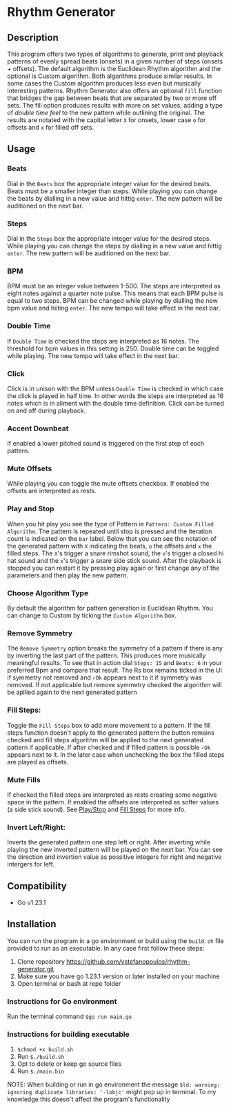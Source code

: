 # **Rhythm Generator**

## **Description**

This program offers two types of algorithms to generate, print and playback patterns of evenly spread beats (onsets) in a given number of steps (onsets + offsets). The default algorithm is the Euclidean Rhythm algorithm and the optional is Custom algorithm. Both algorithms produce similar results. In some cases the Custom algorithm produces less even but musically interesting patterns. Rhythm Generator also offers an optional `fill` function that bridges the gap between beats that are separated by two or more off sets. The fill option produces results with more on set values, adding a type of *double time feel* to the new pattern while outlining the original. The results are notated with the capital letter `X` for onsets, lower case `o` for offsets and `x` for filled off sets.

## **Usage**

### Beats

Dial in the `Beats` box the appropriate integer value for the desired beats. Beats must be a smaller integer than steps. While playing you can change the beats by dialling in a new value and hittig `enter`. The new pattern will be auditioned on the next bar.

### Steps

Dial in the `Steps` box the appropriate integer value for the desired steps. While playing you can change the steps by dialling in a new value and hittig `enter`. The new pattern will be auditioned on the next bar.

### BPM

BPM must be an integer value between 1-500. The steps are interpreted as eight notes against a quarter note pulse. This means that each BPM pulse is equal to two steps. BPM can be changed while playing by dialling the new bpm value and hiiting `enter`. The new tempo will take effect in the next bar.

### Double Time

If `Double Time` is checked the steps are interpreted as 16 notes. The threshold for bpm values in this setting is 250. Double time can be toggled while playing. The new tempo will take effect in the next bar.

### Click

Click is in unison with the BPM unless `Double Time` is checked in which case the click is played in half time. In other words the steps are interpreted as 16 notes which is in aliment with the double time definition. Click can be turned on and off during playback.

### Accent Downbeat

If enabled a lower pitched sound is triggered on the first step of each pattern.

### Mute Offsets

While playing you can toggle the mute offsets checkbox. If enabled the offsets are interpreted as rests.

### Play and Stop 

When you hit play you see the type of Pattern ie `Pattern: Custom Filled Algorithm`. The pattern is repeated until stop is pressed and the iteration count is indicated on the `bar` label. Below that you can see the notation of the generated pattern with `X` indicating the beats, `o` the offsets and `x` the filled steps. The `X`'s trigger a snare rimshot sound, the `o`'s trigger a closed hi hat sound and the `x`'s trigger a snare side stick sound. After the playback is stopped you can restart it by pressing play again or first change any of the parameters and then play the new pattern.

### Choose Algorithm Type

By default the algorithm for pattern generation is Euclidean Rhythm. You can change to Custom by ticking the `Custom Algorithm` box. 

### Remove Symmetry

The `Remove Symmetry` option breaks the symmetry of a pattern if there is any by inverting the last part of the pattern. This produces more musically meaningful results. To see that in action dial `Steps: 15` and `Beats: 6` in your preferred Bpm and compare that result. The Rs box remains ticked in the UI if symmetry not removed and `✓Ok` appears next to it if symmetry was removed. If not applicable but remove symmetry checked the algorithm will be apllied again to the next generated pattern

### Fill Steps:  

Toggle the `Fill Steps` box to add more movement to a pattern. If the fill steps function doesn't apply to the generated pattern the button remains checked and fill steps algorithm will be applied to the next generated pattern if applicable. If after checked and if filled pattern is possible `✓Ok` appears next to it. In the later case when unchecking the box the filled steps are played as offsets. 

### Mute Fills

If checked the filled steps are interpreted as rests creating some negative space in the pattern. If enabled the offsets are interpreted as softer values (a side stick sound). See [Play/Stop](#play-and-stop) and [Fill Steps](#fill-steps) for more info.

### Invert Left/Right:

Inverts the generated pattern one step left or right. After inverting while playing the new inverted pattern will be played on the next bar. You can see the direction and invertion value as possitive integers for right and negative intergers for left. 

## **Compatibility**

- Go v1.23.1

## **Installation**

You can run the program in a go environment or build using the `build.sh` file provided to run as an executable.
In any case first follow these steps:

1. Clone repository https://github.com/vstefanopoulos/rhythm-generator.git
2. Make sure you have go 1.23.1 version or later installed on your machine 
3. Open terminal or bash at repo folder

### **Instructions for Go environment**

Run the terminal command `$go run main.go`

### **Instructions for building executable**

1. `$chmod +x build.sh`
2. Run `$./build.sh`
3. Opt to delete or keep go source files
4. Run `$./main.bin` 


NOTE: When building or run in go environment the message `$ld: warning: ignoring duplicate libraries: '-lobjc'` might pop up in terminal. To my knowledge this doesn't affect the program's functionality
